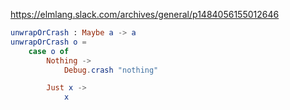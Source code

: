 https://elmlang.slack.com/archives/general/p1484056155012646

```elm
unwrapOrCrash : Maybe a -> a
unwrapOrCrash o =
    case o of
        Nothing ->
            Debug.crash "nothing"

        Just x ->
            x
```

